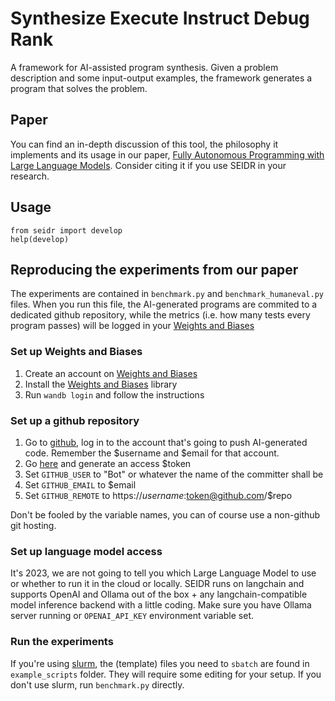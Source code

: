 # Synthesize Execute Instruct Debug Rank

A framework for AI-assisted program synthesis.
Given a problem description and some input-output examples, the framework generates a program that solves the problem.

## Paper

You can find an in-depth discussion of this tool, the philosophy it implements and its usage in our paper, [Fully Autonomous Programming with Large Language Models](https://dl.acm.org/doi/abs/10.1145/3583131.3590481). Consider citing it if you use SEIDR in your research.

## Usage

```
from seidr import develop
help(develop)
```

## Reproducing the experiments from our paper

The experiments are contained in `benchmark.py` and `benchmark_humaneval.py` files. When you run this file, the AI-generated programs are commited to a dedicated github repository, while the metrics (i.e. how many tests every program passes) will be logged in your [Weights and Biases](https://wandb.ai)

### Set up Weights and Biases

1. Create an account on [Weights and Biases](https://wandb.ai)
2. Install the [Weights and Biases](https://docs.wandb.com/library/install) library
3. Run `wandb login` and follow the instructions

### Set up a github repository

1. Go to [github](https://github.com), log in to the account that's going to push AI-generated code. Remember the $username and $email for that account.
2. Go [here](https://github.com/settings/tokens?type=beta) and generate an access $token
3. Set `GITHUB_USER` to "Bot" or whatever the name of the committer shall be
4. Set `GITHUB_EMAIL` to $email
5. Set `GITHUB_REMOTE` to https://$username:$token@github.com/$repo

Don't be fooled by the variable names, you can of course use a non-github git hosting.

### Set up language model access

It's 2023, we are not going to tell you which Large Language Model to use or whether to run it in the cloud or locally.
SEIDR runs on langchain and supports OpenAI and Ollama out of the box + any langchain-compatible model inference backend with a little coding.
Make sure you have Ollama server running or `OPENAI_API_KEY` environment variable set.

### Run the experiments

If you're using [slurm](https://slurm.schedmd.com/), the (template) files you need to `sbatch` are found in `example_scripts` folder. They will require some editing for your setup. If you don't use slurm, run `benchmark.py` directly.
